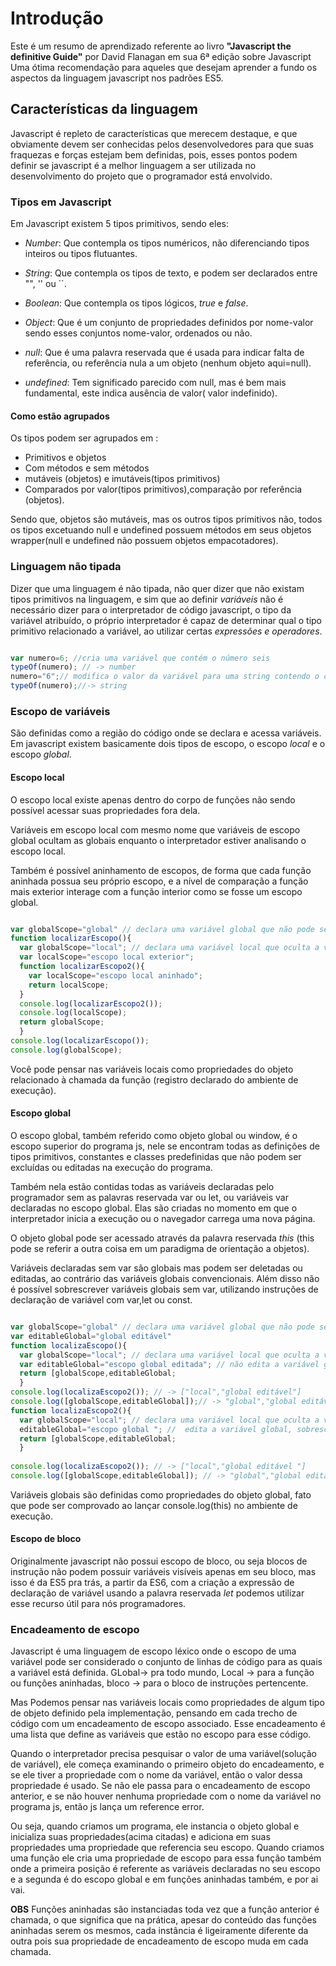 # Introdução

Este é um resumo de aprendizado referente ao livro **"Javascript the definitive Guide"** por David Flanagan
em sua 6ª edição sobre Javascript Uma ótima recomendação para aqueles que desejam aprender a fundo os aspectos da linguagem
javascript nos padrões ES5.

## Características da linguagem

Javascript é repleto de características que merecem destaque, e que obviamente devem ser conhecidas pelos desenvolvedores
para que suas fraquezas e forças estejam bem definidas, pois, esses pontos podem definir se javascript é a melhor linguagem a ser
utilizada no desenvolvimento do projeto que o programador está envolvido.

### Tipos em Javascript

Em Javascript existem 5 tipos primitivos, sendo eles:

* _Number_:  Que contempla os tipos numéricos, não diferenciando tipos inteiros ou tipos flutuantes.

* _String_:  Que contempla os tipos de texto, e podem ser declarados entre "", '' ou ``.

* _Boolean_: Que contempla os tipos lógicos, _true_ e _false_.

* _Object_:  Que é um conjunto de propriedades definidos por nome-valor sendo esses conjuntos nome-valor, ordenados ou não.

* _null_: Que é uma palavra reservada que é usada para indicar falta de referência, ou referência nula a um objeto (nenhum objeto aqui=null).

* _undefined_: Tem significado parecido com null, mas é bem mais fundamental, este indica ausência de valor( valor indefinido).

#### Como estão agrupados

Os tipos podem ser agrupados em :

* Primitivos e objetos
* Com métodos e sem métodos
* mutáveis (objetos) e imutáveis(tipos primitivos)
* Comparados por valor(tipos primitivos),comparação por referência (objetos).

Sendo que, objetos são mutáveis, mas os outros tipos primitivos não, todos os tipos excetuando null e undefined possuem métodos em seus objetos wrapper(null e undefined não possuem objetos empacotadores).

### Linguagem não tipada

Dizer que uma linguagem é não tipada, não quer dizer que não existam tipos primitivos na linguagem, e sim que ao definir _variáveis_
não é necessário dizer para o interpretador de código javascript, o tipo da variável atribuído, o próprio interpretador é capaz de
determinar qual o tipo primitivo relacionado a variável, ao utilizar certas _expressões e operadores_.

```js

var numero=6; //cria uma variável que contém o número seis
typeOf(numero); // -> number
numero="6";// modifica o valor da variável para uma string contendo o caractere 6
typeOf(numero);//-> string

```

### Escopo de variáveis

São definidas como a região do código onde se declara e acessa variáveis.
Em javascript existem basicamente dois tipos de escopo, o escopo _local_ e o escopo _global_.

#### Escopo local

O escopo local existe apenas dentro do corpo de funções não sendo possível acessar suas propriedades fora dela.

Variáveis em escopo local com mesmo nome que variáveis de escopo global ocultam as globais enquanto o interpretador estiver analisando o escopo local.

Também é possível aninhamento de escopos, de forma que cada função aninhada possua seu próprio escopo, e a nível de comparação
a função mais exterior interage com a função interior como se fosse um escopo global.

```js

var globalScope="global" // declara uma variável global que não pode ser deletada com o operador delete
function localizarEscopo(){
  var globalScope="local"; // declara uma variável local que oculta a variável global enquanto o interpretador estiver nesse escopo
  var localScope="escopo local exterior";
  function localizarEscopo2(){
    var localScope="escopo local aninhado";
    return localScope;
  }
  console.log(localizarEscopo2());
  console.log(localScope);
  return globalScope;
  }
console.log(localizarEscopo());
console.log(globalScope);

```

Você pode pensar nas variáveis locais como propriedades do objeto relacionado à chamada da função (registro declarado do ambiente de execução).

#### Escopo global

O escopo global, também referido como objeto global ou window, é o escopo superior do programa js, nele se encontram
todas as definições de tipos primitivos, constantes e classes predefinidas que não podem ser excluídas ou
editadas na execução do programa.

Também nela estão contidas todas as variáveis declaradas pelo programador sem as palavras
reservada var ou let, ou variáveis var declaradas no escopo global. Elas são criadas no momento em que o interpretador inicia a execução ou o navegador carrega uma nova página.

O objeto global pode ser acessado através da palavra reservada _this_ (this pode se referir a outra coisa em um paradigma de orientação a objetos).

Variáveis declaradas sem var são globais mas podem ser deletadas ou editadas, ao contrário das variáveis globais convencionais.
Além disso não é possível sobrescrever variáveis globais sem var, utilizando instruções de declaração de variável com var,let ou const.

```js

var globalScope="global" // declara uma variável global que não pode ser deletada com o operador delete.
var editableGlobal="global editável"
function localizaEscopo(){
  var globalScope="local"; // declara uma variável local que oculta a variável global enquanto o interpretador estiver nesse escopo.
  var editableGlobal="escopo global editada"; // não edita a variável global, apenas cria uma variável local com mesmo nome.
  return [globalScope,editableGlobal;
  }
console.log(localizaEscopo2()); // -> ["local","global editável"]
console.log([globalScope,editableGlobal]);// -> "global","global editável"
function localizaEscopo2(){
  var globalScope="local"; // declara uma variável local que oculta a variável global enquanto o interpretador estiver nesse escopo.
  editableGlobal="escopo global "; //  edita a variável global, sobrescrevendo-a.
  return [globalScope,editableGlobal;
  }
  
console.log(localizaEscopo2()); // -> ["local","global editável "]
console.log([globalScope,editableGlobal]); // -> "global","global editável "

```

Variáveis globais são definidas como propriedades do objeto global, fato que pode ser comprovado ao lançar console.log(this) no ambiente de execução.

#### Escopo de bloco

Originalmente javascript não possui escopo de bloco, ou seja blocos de instrução não podem possuir variáveis visíveis apenas em seu bloco, mas isso é da ES5 pra trás, a partir da ES6, com a criação a expressão de declaração de variável usando a palavra reservada _let_ podemos utilizar esse recurso útil para nós programadores.

### Encadeamento de escopo

Javascript é uma linguagem de escopo léxico onde o escopo de uma variável pode ser considerado o conjunto de linhas de código para as quais a variável está definida. GLobal-> pra todo mundo, Local -> para a função ou funções aninhadas, bloco -> para o bloco de instruções pertencente.

Mas Podemos pensar nas variáveis locais como propriedades de algum tipo de objeto definido pela implementação, pensando em cada trecho de código com um encadeamento de escopo associado. Esse encadeamento é uma lista que define as variáveis que estão no escopo para esse código.

Quando o interpretador  precisa pesquisar o valor de uma variável(solução de variável), ele começa examinando o primeiro objeto do encadeamento, e se  ele tiver a propriedade com o nome da variável, então o valor dessa propriedade é usado. Se não ele passa para o encadeamento de escopo anterior, e se não houver nenhuma propriedade com o nome da variável no programa js, então js lança um reference error.

Ou seja, quando criamos um programa, ele instancia o objeto global e inicializa suas propriedades(acima citadas) e adiciona em suas propriedades uma propriedade que referencia seu escopo. Quando criamos uma função ele cria uma propriedade de escopo para essa função também onde a primeira posição é referente as variáveis declaradas no seu escopo e a segunda é do escopo global e em funções aninhadas também, e por ai vai.

**OBS** Funções aninhadas são instanciadas toda vez que a função anterior é chamada, o que significa que na prática, apesar do conteúdo das funções aninhadas serem os mesmos, cada instância é ligeiramente diferente da outra pois sua propriedade de encadeamento de escopo muda em cada chamada.
